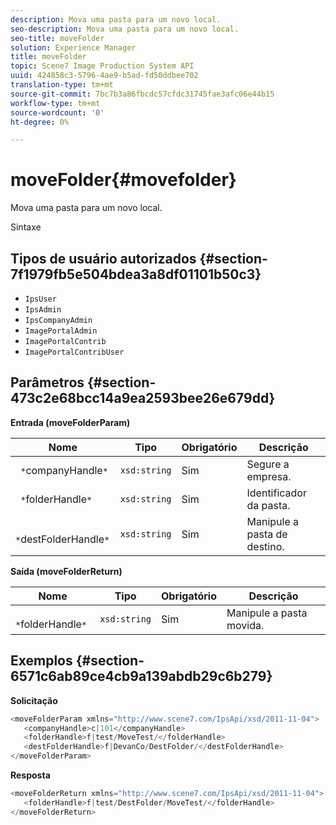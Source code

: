 ```yaml
---
description: Mova uma pasta para um novo local.
seo-description: Mova uma pasta para um novo local.
seo-title: moveFolder
solution: Experience Manager
title: moveFolder
topic: Scene7 Image Production System API
uuid: 424858c3-5796-4ae9-b5ad-fd50ddbee702
translation-type: tm+mt
source-git-commit: 7bc7b3a86fbcdc57cfdc31745fae3afc06e44b15
workflow-type: tm+mt
source-wordcount: '0'
ht-degree: 0%

---
```



# moveFolder{#movefolder}

Mova uma pasta para um novo local.

Sintaxe

## Tipos de usuário autorizados {#section-7f1979fb5e504bdea3a8df01101b50c3}

* `IpsUser`
* `IpsAdmin`
* `IpsCompanyAdmin`
* `ImagePortalAdmin`
* `ImagePortalContrib`
* `ImagePortalContribUser`

## Parâmetros {#section-473c2e68bcc14a9ea2593bee26e679dd}

**Entrada (moveFolderParam)**

| Nome | Tipo | Obrigatório | Descrição |
|---|---|---|---|
| ` *`companyHandle`*` | `xsd:string` | Sim | Segure a empresa. |
| ` *`folderHandle`*` | `xsd:string` | Sim | Identificador da pasta. |
| ` *`destFolderHandle`*` | `xsd:string` | Sim | Manipule a pasta de destino. |

**Saída (moveFolderReturn)**

| Nome | Tipo | Obrigatório | Descrição |
|---|---|---|---|
| ` *`folderHandle`*` | `xsd:string` | Sim | Manipule a pasta movida. |

## Exemplos {#section-6571c6ab89ce4cb9a139abdb29c6b279}

**Solicitação**

```java
<moveFolderParam xmlns="http://www.scene7.com/IpsApi/xsd/2011-11-04">
   <companyHandle>c|101</companyHandle>
   <folderHandle>f|test/MoveTest/</folderHandle>
   <destFolderHandle>f|DevanCo/DestFolder/</destFolderHandle>
</moveFolderParam>
```

**Resposta**

```java
<moveFolderReturn xmlns="http://www.scene7.com/IpsApi/xsd/2011-11-04">
   <folderHandle>f|test/DestFolder/MoveTest/</folderHandle>
</moveFolderReturn>
```


